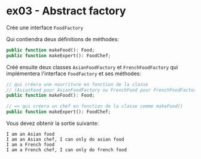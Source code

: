 # ex03 - Abstract factory

Crée une interface `FoodFactory`

Qui contiendra deux définitions de méthodes:
```php
public function makeFood(): Food;
public function makeExpert(): FoodChef;
```

Créé ensuite deux classes `AsianFoodFactory` et `FrenchFoodFactory` qui implémentera l'interface `FoodFactory` et ses méthodes:

```php
// qui créera une nourriture en fonction de la classe
// (AsianFood pour AsianFoodFactory ou FrenchFood pour FrenchFoodFactory)
public function makeFood(): Food;

// => qui créera un chef en fonction de la classe comme makeFood()
public function makeExpert(): FoodChef;
```

Vous devez obtenir la sortie suivante:

```
I am an Asian food
I am an Asian chef, I can only do asian food
I am a French food
I am a French chef, I can only do french food
```